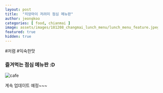 ```yaml
---
layout: post
title:  "치앙마이 저려미 점심 메뉴판"
author: jeongkoo
categories: [ food, chianmai ]
image: assets/images/181208_changmai_lunch_menu/lunch_menu_feature.jpeg
featured: true
hidden: true
---
```


#저렴 #익숙한맛         

### 즐겨먹는 점심 메뉴판 :D

![cafe]({{site.baseurl}}/assets/images/181208_changmai_lunch_menu/lunch_menu_panel.png)

계속 업데이트 예정~~~ 
